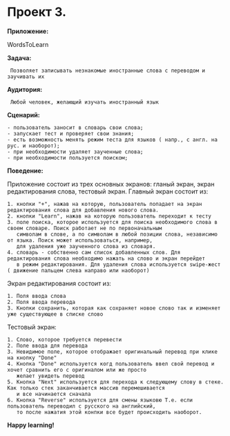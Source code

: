 Проект 3.
=============

<b>Приложение:</b>

   WordsToLearn

<b>Задача:</b>

	 Позволяет записывать незнакомые иностранные слова с переводом и заучивать их

<b>Аудитория:</b>

	 Любой человек, желающий изучать иностранный язык

<b>Сценарий:</b>

	- пользователь заносит в словарь свои слова;
	- запускает тест и проверяет свои знания;
	- есть возможность менять режим теста для языков ( напр., с англ. на рус. и наоборот);
	- при необходимости удаляет заученные слова;
	- при необходимости пользуется поиском;

<b>Поведение:</b>

Приложение состоит из трех основных экранов: гланый экран, экран редактирования слова, тестовый экран.
Главный экран состоит из: 

	1. кнопки "+", нажав на которую, пользователь попадает на экран редактирования слова для добавления нового слова.
	2. кнопки "Learn", нажав на которую пользователь переходит к тесту
	3. поле поиска, которое используется для поиска необходимого слова в своем словаре. Поиск работает не по первоначальным 
	   символам в слове, а по символам в любой позиции слова, независимо от языка. Поиск может использоваться, например,
	   для удаления уже заученного слова из словаря.
	4. словарь - собственно сам список добавленных слов. Для редактирования слова необходимо нажать на слово и экран перейдет 
	   в режим редактирования. Для удаления слова используется swipe-жест ( движение пальцем слева направо или наоборот)

Экран редактирования состоит из:

	1. Поля ввода слова
	2. Поля ввода перевода
	3. Кнопки сохранить, которая как сохраняет новое слово так и изменяет уже существующее в списке слово

Тестовый экран:

	1. Слово, которое требуется перевести
	2. Поле ввода для перевода
	3. Невидимое поле, которое отображает оригинальный перевод при клике на кнопку "Done"
	4. Кнопка "Done" используется когд пользователь ввел свой перевод и хочет сравнить его с оригиналом или же просто 
	   желает увидеть перевод
	5. Кнопка "Next" используется для перехода к следующему слову в стеке. Как только стек заканчивается массив перемешивается 
	   и все начинается сначала
	6. Кнопка "Reverse" используется для смены языковю Т.е. если пользователь переводил с русского на английский, 
	   то после нажатия этой конпки все будет происходить наоборот.

<b>Happy learning!</b>
